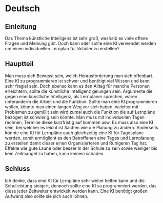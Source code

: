 # Deutsch

## Einleitung
Das Thema künstliche Intelligenz ist sehr groß, weshalb es viele offene Fragen und Meinung gibt.
Doch kann oder sollte eine KI verwendet werden um einen individuellen Lernplan für Schüler zu erstellen?
## Hauptteil
Man muss sich Bewusst sein, welch Herausforderung man sich offenbart. Eine KI zu programmieren ist schwer und benötigt viel Wissen und kann sehr fragiel sein.
Doch ebenso kann es den Alltag für manche Personen erleichtern, sollte die künstliche Intelligenz gelungen sein.
Argumente die gegen eine künstliche Intelligenz, als Lernplaner sprechen, wären unteranderm die Arbeit und die Funktion. 
Sollte man eine KI programmieren wollen, könnte man einen langen Weg vor sich haben, welcher mit Problemen zu gemüllt sein wird zumal auch die Funktion die  auf Lernpläne bezogen ist schwierig sein könnte. Man muss mit individuellen Tagen rechnen, Termine diese kurzfristig auf kommen usw. Es muss also eine KI sein, bei welcher es leicht ist Sachen wie die Planung zu ändern.
Anderseits könnte eine KI für Lernpläne auch gleichzeitig eine KI für Tagespläne werden, somit ermöglicht es den Betroffenen eine Tages und Lernplanung zu erstellen damit dieser einen Organisierteren und Ruhigeren Tag hat.
Effekte wie gute Laune oder besser in der Schule zu sein sowie weniger bis kein Zeitmangel zu haben, kann keinem schaden.
## Schluss
Ich denke, dass eine KI für Lernpläne sehr weiter helfen kann und die Schulleistung steigert, dennoch sollte eine KI so programmiert werden, das diese jeder Zeitweiter entwickelt werden kann. Eine KI benötigt großen Aufwand also sollte sie sich auch lohnen. 

